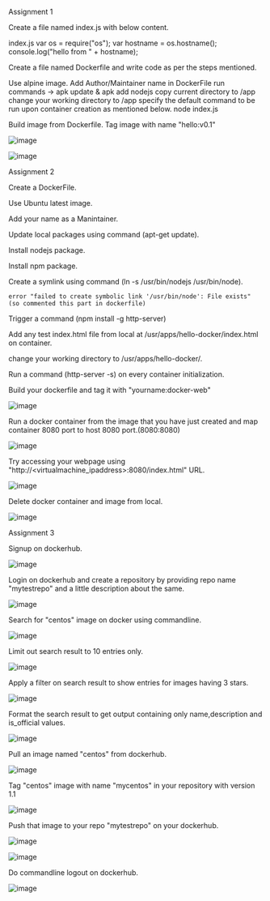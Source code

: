Assignment 1

Create a file named index.js with below content.


index.js
var os = require("os");
var hostname = os.hostname();
console.log("hello from " + hostname);

Create a file named Dockerfile and write code as per the steps mentioned.


Use alpine image.
Add Author/Maintainer name in DockerFile
run commands -> apk update & apk add nodejs
copy current directory to /app
change your working directory to /app
specify the default command to be run upon container creation as mentioned below.
node index.js


Build image from Dockerfile.
Tag image with name "hello:v0.1"

![image](images/1.png)

![image](images/2.png)


Assignment 2


Create a DockerFile.


Use Ubuntu latest image.


Add your name as a Manintainer.


Update local packages using command (apt-get update).


Install nodejs package.


Install npm package.


Create a symlink using command (ln -s /usr/bin/nodejs /usr/bin/node).

```
error "failed to create symbolic link '/usr/bin/node': File exists" (so commented this part in dockerfile)
```


Trigger a command (npm install -g http-server)


Add any test index.html file from local at /usr/apps/hello-docker/index.html on container.


change your working directory to /usr/apps/hello-docker/.


Run a command (http-server -s) on every container initialization.


Build your dockerfile and tag it with "yourname:docker-web"

![image](images/3.png)

Run a docker container from the image that you have just created and map container 8080 port to host 8080 port.(8080:8080)

![image](images/4.png)

Try accessing your webpage using "http://<virtualmachine_ipaddress>:8080/index.html" URL.

![image](images/5.png)

Delete docker container and image from local.

![image](images/17.png)



Assignment 3

Signup on dockerhub.

![image](images/6.png)

Login on dockerhub and create a repository by providing repo name "mytestrepo" and a little description about the same.

![image](images/7.png)

Search for "centos" image on docker using commandline.

![image](images/8.png)

Limit out search result to 10 entries only.

![image](images/9.png)

Apply a filter on search result to show entries for images having 3 stars.

![image](images/10.png)

Format the search result to get output containing only name,description and is_official values.

![image](images/11.png)

Pull an image named "centos" from dockerhub.

![image](images/12.png)

Tag "centos" image with name "mycentos" in your repository with version 1.1

![image](images/13.png)

Push that image to your repo "mytestrepo" on your dockerhub.

![image](images/14.png)

![image](images/15.png)

Do commandline logout on dockerhub.

![image](images/16.png)